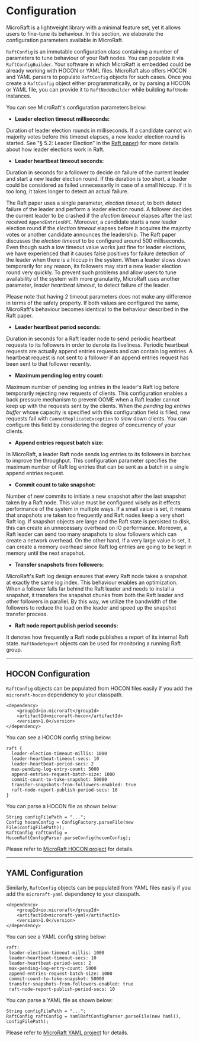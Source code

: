 
# Configuration

MicroRaft is a lightweight library with a minimal feature set, yet it allows
users to fine-tune its behaviour. In this section, we elaborate the
configuration parameters available in MicroRaft.

`RaftConfig` is an immutable configuration class containing a number of
parameters to tune behaviour of your Raft nodes. You can populate it via
`RaftConfigBuilder`. Your software in which MicroRaft is embedded could be
already working with HOCON or YAML files. MicroRaft also offers HOCON and YAML
parsers to populate `RaftConfig` objects for such cases. Once you create a
`RaftConfig` object either programmatically, or by parsing a HOCON or YAML file,
you can provide it to `RaftNodeBuilder` while building `RaftNode` instances.

You can see MicroRaft's configuration parameters below:

* __Leader election timeout milliseconds:__

Duration of leader election rounds in milliseconds. If a candidate cannot win
majority votes before this timeout elapses, a new leader election round is
started. See "§ 5.2: Leader Election" in the [Raft
paper](https://raft.github.io/raft.pdf)) for more details about how leader
elections work in Raft.

* __Leader heartbeat timeout seconds:__

Duration in seconds for a follower to decide on failure of the current leader
and start a new leader election round. If this duration is too short, a leader
could be considered as failed unnecessarily in case of a small hiccup. If it is
too long, it takes longer to detect an actual failure.

The Raft paper uses a single parameter, _election timeout_, to both detect
failure of the leader and perform a leader election round. A follower decides
the current leader to be crashed if the _election timeout_ elapses after the
last received `AppendEntriesRPC`. Moreover, a candidate starts a new leader
election round if the _election timeout_ elapses before it acquires the majority
votes or another candidate announces the leadership. The Raft paper discusses
the _election timeout_ to be configured around 500 milliseconds. Even though
such a low timeout value works just fine for leader elections, we have
experienced that it causes false positives for failure detection of the leader
when there is a hiccup in the system. When a leader slows down temporarily for
any reason, its followers may start a new leader election round very quickly. To
prevent such problems and allow users to tune availability of the system with
more granularity, MicroRaft uses another parameter, _leader heartbeat timeout_,
to detect failure of the leader.

Please note that having 2 timeout parameters does not make any difference in
terms of the safety property. If both values are configured the same,
MicroRaft's behaviour becomes identical to the behaviour described in the Raft
paper.

* __Leader heartbeat period seconds:__

Duration in seconds for a Raft leader node to send periodic heartbeat requests
to its followers in order to denote its liveliness. Periodic heartbeat requests
are actually append entries requests and can contain log entries. A heartbeat
request is not sent to a follower if an append entries request has been sent to
that follower recently.

* __Maximum pending log entry count:__

Maximum number of pending log entries in the leader's Raft log before
temporarily rejecting new requests of clients. This configuration enables a back
pressure mechanism to prevent OOME when a Raft leader cannot keep up with the
requests sent by the clients. When the _pending log entries buffer_ whose
capacity is specified with this configuration field is filled, new requests fail
with `CannotReplicateException` to slow down clients. You can configure this
field by considering the degree of concurrency of your clients.

* __Append entries request batch size:__

In MicroRaft, a leader Raft node sends log entries to its followers in batches
to improve the throughput. This configuration parameter specifies the maximum
number of Raft log entries that can be sent as a batch in a  single append
entries request.

* __Commit count to take snapshot:__

Number of new commits to initiate a new snapshot after the last snapshot taken
by a Raft node. This value must be configured wisely as it effects performance
of the system in multiple ways. If a small value is set, it means that snapshots
are taken too frequently and Raft nodes keep a very short Raft log. If snapshot
objects are large and the Raft state is persisted to disk, this can create an
unnecessary overhead on IO performance. Moreover, a Raft leader can send too
many snapshots to slow followers which can create a network overhead. On the
other hand, if a very large value is set, it can create a memory overhead since
Raft log entries are going to be kept in memory until the next snapshot.

* __Transfer snapshots from followers:__

MicroRaft's Raft log design ensures that every Raft node takes a snapshot at
exactly the same log index. This behaviour enables an optimization. When a
follower falls far behind the Raft leader and needs to install a snapshot, it
transfers the snapshot chunks from both the Raft leader and other followers in
parallel. By this way, we utilize the bandwidth of the followers to reduce the
load on the leader and speed up the snapshot transfer process.

* __Raft node report publish period seconds:__

It denotes how frequently a Raft node publishes a report of its internal Raft
state. `RaftNodeReport` objects can be used for monitoring a running Raft group.

-----

## HOCON Configuration

`RaftConfig` objects can be populated from HOCON files easily if you add the
`microraft-hocon` dependency to your classpath.

~~~~{.xml}
<dependency>
	<groupId>io.microraft</groupId>
	<artifactId>microraft-hocon</artifactId>
	<version>1.0</version>
</dependency>
~~~~

You can see a HOCON config string below:

~~~~{.hocon}
raft {
  leader-election-timeout-millis: 1000
  leader-heartbeat-timeout-secs: 10
  leader-heartbeat-period-secs: 2
  max-pending-log-entry-count: 5000
  append-entries-request-batch-size: 1000
  commit-count-to-take-snapshot: 50000
  transfer-snapshots-from-followers-enabled: true
  raft-node-report-publish-period-secs: 10
}
~~~~

You can parse a HOCON file as shown below:

~~~~{.java}
String configFilePath = "...";
Config hoconConfig = ConfigFactory.parseFile(new File(configFilePath));
RaftConfig raftConfig = HoconRaftConfigParser.parseConfig(hoconConfig);
~~~~

Please refer to
[MicroRaft HOCON project](https://github.com/MicroRaft/MicroRaft/tree/master/microraft-hocon) 
for details.

-----

## YAML Configuration

Similarly, `RaftConfig` objects can be populated from YAML files easily if you
add the `microraft-yaml` dependency to your classpath.

~~~~{.xml}
<dependency>
	<groupId>io.microraft</groupId>
	<artifactId>microraft-yaml</artifactId>
	<version>1.0</version>
</dependency>
~~~~

You can see a YAML config string below:

~~~~{.yaml}
raft:
 leader-election-timeout-millis: 1000
 leader-heartbeat-timeout-secs: 10
 leader-heartbeat-period-secs: 2
 max-pending-log-entry-count: 5000
 append-entries-request-batch-size: 1000
 commit-count-to-take-snapshot: 50000
 transfer-snapshots-from-followers-enabled: true
 raft-node-report-publish-period-secs: 10
~~~~

You can parse a YAML file as shown below:

~~~~{.java}
String configFilePath = "...";
RaftConfig raftConfig = YamlRaftConfigParser.parseFile(new Yaml(), configFilePath);
~~~~

Please refer to [MicroRaft YAML
project](https://github.com/MicroRaft/MicroRaft/tree/master/microraft-yaml) for
details.
